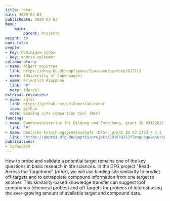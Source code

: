 ```yaml
---
title: ratar
date: 2020-03-03
publishdate: 2020-03-03
menu:
    main:
        parent: Projects
weight: 10
nav: false
people:
- key: dominique.sydow
- key: andrea.volkamer
collaborators:
- name: Albert Koistraa
  link: https://drug.ku.dk/employees/?pure=en/persons/612712
  more: (University of Copenhagen)
- name: Friedrich Rippmann
  link: "#"
  more: (Merck)
external_resources:
- name: ratar
  link: https://github.com/volkamerlab/ratar
  icon: github
  more: Binding site comparison tool (WIP)
funding:
- name: Bundesministerium für Bildung und Forschung, grant ID 031A262C
  link: "#"
- name: Deutsche Forschungsgemeinschaft (DFG), grant ID VO 2353 / 1-1
  link: "https://gepris.dfg.de/gepris/projekt/391684253?language=en&the="
publications:
- sydow2019
---
```


How to probe and validate a potential target remains one of the key questions in basic research in life sciences.
In the DFG project "Read-Across the Targetome" (*ratar*), we will use binding site similarity to predict off-targets and
to extrapolate compound information from one target to another.
This similarity-based knowledge transfer can suggest tool compounds (chemical probes) and
off-targets for proteins of interest using the ever-growing amount of available target and compound data.
